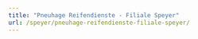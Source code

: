 ```yaml
---
title: "Pneuhage Reifendienste - Filiale Speyer"
url: /speyer/pneuhage-reifendienste-filiale-speyer/
---
```

